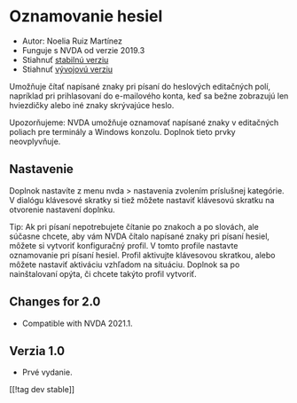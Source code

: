 # Oznamovanie hesiel #
* Autor: Noelia Ruiz Martínez
* Funguje s NVDA od verzie 2019.3
* Stiahnuť [stabilnú verziu][1]
* Stiahnuť [vývojovú verziu][2]

Umožňuje čítať napísané znaky pri písaní do heslových editačných polí,
napríklad pri prihlasovaní do e-mailového konta, keď sa bežne zobrazujú len
hviezdičky alebo iné znaky skrývajúce heslo.

Upozorňujeme: NVDA umožňuje oznamovať napísané znaky v editačných poliach
pre terminály a Windows konzolu. Doplnok tieto prvky neovplyvňuje.

## Nastavenie

Doplnok nastavíte z menu nvda > nastavenia zvolením príslušnej kategórie. V
dialógu klávesové skratky si tiež môžete nastaviť klávesovú skratku na
otvorenie nastavení doplnku.

Tip: Ak pri písaní nepotrebujete čítanie po znakoch a po slovách, ale
súčasne chcete, aby vám NVDA čítalo napísané znaky pri písaní hesiel, môžete
si vytvoriť konfiguračný profil. V tomto profile nastavte oznamovanie pri
písaní hesiel. Profil aktivujte klávesovou skratkou, alebo môžete nastaviť
aktiváciu vzhľadom na situáciu. Doplnok sa po nainštalovaní opýta, či chcete
takýto profil vytvoriť.

## Changes for 2.0 ##
* Compatible with NVDA 2021.1.

## Verzia 1.0 ##
* Prvé vydanie.


[[!tag dev stable]]

[1]: http://addons.nvda-project.org/files/get.php?file=rp

[2]: http://addons.nvda-project.org/files/get.php?file=rp-dev
